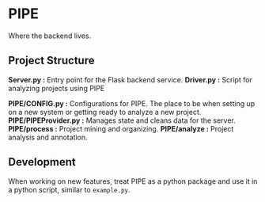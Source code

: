 # PIPE

Where the backend lives.

## Project Structure 

**Server.py :** Entry point for the Flask backend service. 
**Driver.py :** Script for analyzing projects using PIPE

**PIPE/CONFIG.py :** Configurations for PIPE. The place to be when setting up on a new system or getting ready to analyze a new project. 
**PIPE/PIPEProvider.py :** Manages state and cleans data for the server.
**PIPE/process :** Project mining and organizing.
**PIPE/analyze :** Project analysis and annotation.

## Development

When working on new features, treat PIPE as a python package and use it in a python script, similar to `example.py`.